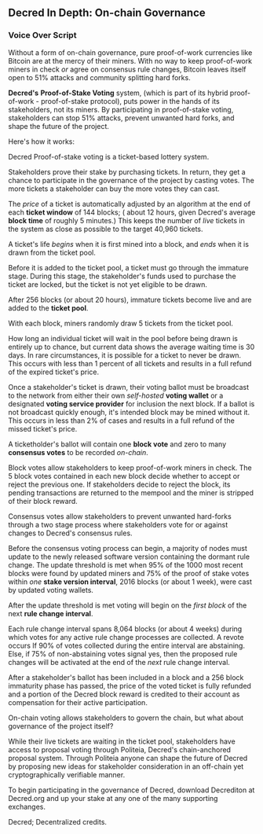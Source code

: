## Decred In Depth: On-chain Governance
### Voice Over Script

Without a form of on-chain governance, pure proof-of-work currencies like Bitcoin are at the mercy of their miners. With no way to keep proof-of-work miners in check *or* agree on consensus rule changes, Bitcoin leaves itself open to 51% attacks and community splitting hard forks.

**Decred's** **Proof-of-Stake Voting** system, (which is part of its hybrid proof-of-work - proof-of-stake protocol), puts power in the hands of its stakeholders, not its miners. By participating in proof-of-stake voting, stakeholders can stop 51% attacks, prevent unwanted hard forks, and shape the future of the project.

Here's how it works:

Decred Proof-of-stake voting is a ticket-based lottery system.

Stakeholders prove their stake by purchasing tickets. In return, they get a chance to participate in the governance of the project by casting votes. The more tickets a stakeholder can buy the more votes they can cast.

The *price* of a ticket is automatically adjusted by an algorithm at the end of each **ticket window** of 144 blocks; ( about 12 hours, given Decred's average **block time** of roughly 5 minutes.) This keeps the number of *live* tickets in the system as close as possible to the target 40,960 tickets.

A ticket's life *begins* when it is first mined into a block, and *ends* when it is drawn from the ticket pool.

Before it is added to the ticket pool, a ticket must go through the immature stage. During this stage, the stakeholder's funds used to purchase the ticket are locked, but the ticket is not yet eligible to be drawn.

After 256 blocks (or about 20 hours), immature tickets become live and are added to the **ticket pool**. 

With each block, miners randomly draw 5 tickets from the ticket pool.

How long an individual ticket will wait in the pool before being drawn is entirely up to chance, but current data shows the average waiting time is 30 days. In rare circumstances, it is possible for a ticket to never be drawn. This occurs with less than 1 percent of all tickets and results in a full refund of the expired ticket's price.

Once a stakeholder's ticket is drawn, their voting ballot must be broadcast to the network from either their own *self-hosted* **voting wallet** or a designated **voting service provider** for inclusion the next block. If a ballot is not broadcast quickly enough, it's intended block may be mined without it. This occurs in less than 2% of cases and results in a full refund of the missed ticket's price.

A ticketholder's ballot will contain one **block vote** and zero to many **consensus votes** to be recorded *on-chain*.

Block votes allow stakeholders to keep proof-of-work miners in check. The 5 block votes contained in each new block decide whether to accept or reject the previous one. If stakeholders decide to reject the block, its pending transactions are returned to the mempool and the miner is stripped of their block reward.

Consensus votes allow stakeholders to prevent unwanted hard-forks through a two stage process where stakeholders vote for or against changes to Decred's consensus rules.

Before the consensus voting process can begin, a majority of nodes must update to the newly released software version containing the dormant rule change. The update threshold is met when 95% of the 1000 most recent blocks were found by updated miners and 75% of the proof of stake votes within *one* **stake version interval**, 2016 blocks (or about 1 week), were cast by updated voting wallets. 

After the update threshold is met voting will begin on the *first block* of the next **rule change interval**. 

Each rule change interval spans 8,064 blocks (or about 4 weeks) during which votes for any active rule change processes are collected.  A revote occurs If 90% of votes collected during the entire interval are abstaining.  Else, if 75% of non-abstaining votes signal yes, then the proposed rule changes will be activated at the end of the *next* rule change interval.

After a stakeholder's ballot has been included in a block and a 256 block immaturity phase has passed, the price of the voted ticket is fully refunded and a portion of the Decred block reward is credited to their account as compensation for their active participation.

On-chain voting allows stakeholders to govern the chain, but what about governance of the project itself?

 While their live tickets are waiting in the ticket pool, stakeholders have access to proposal voting through Politeia, Decred's chain-anchored proposal system. Through Politeia anyone can shape the future of Decred by proposing new ideas for stakeholder consideration in an off-chain yet cryptographically verifiable manner.

To begin participating in the governance of Decred, download Decrediton at Decred.org and up your stake at any one of the many supporting exchanges.

Decred; Decentralized credits.



